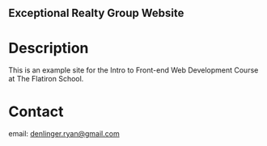Exceptional Realty Group Website
---

# Description

This is an example site for the Intro to Front-end Web Development Course at The Flatiron School.

# Contact

email: denlinger.ryan@gmail.com
